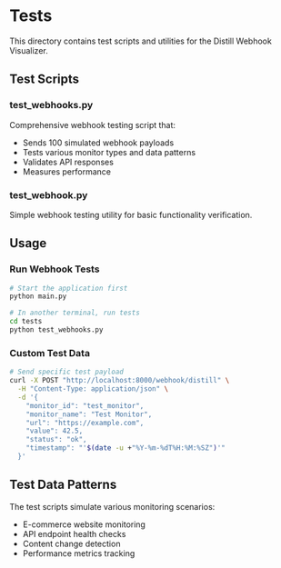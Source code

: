 # Tests

This directory contains test scripts and utilities for the Distill Webhook Visualizer.

## Test Scripts

### test_webhooks.py
Comprehensive webhook testing script that:
- Sends 100 simulated webhook payloads
- Tests various monitor types and data patterns
- Validates API responses
- Measures performance

### test_webhook.py
Simple webhook testing utility for basic functionality verification.

## Usage

### Run Webhook Tests
```bash
# Start the application first
python main.py

# In another terminal, run tests
cd tests
python test_webhooks.py
```

### Custom Test Data
```bash
# Send specific test payload
curl -X POST "http://localhost:8000/webhook/distill" \
  -H "Content-Type: application/json" \
  -d '{
    "monitor_id": "test_monitor",
    "monitor_name": "Test Monitor",
    "url": "https://example.com",
    "value": 42.5,
    "status": "ok",
    "timestamp": "'$(date -u +"%Y-%m-%dT%H:%M:%SZ")'"
  }'
```

## Test Data Patterns

The test scripts simulate various monitoring scenarios:
- E-commerce website monitoring
- API endpoint health checks
- Content change detection
- Performance metrics tracking